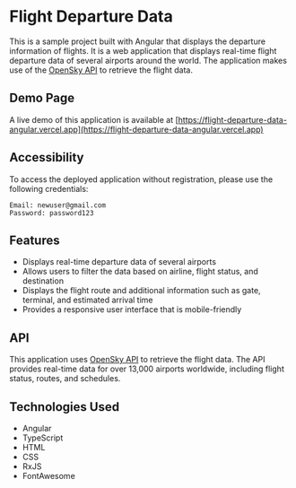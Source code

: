 # Flight Departure Data

This is a sample project built with Angular that displays the departure information of flights. It is a web application that displays real-time flight departure data of several airports around the world. The application makes use of the [OpenSky API](https://opensky-network.org/api/states/all) to retrieve the flight data.

## Demo Page

A live demo of this application is available at [https://flight-departure-data-angular.vercel.app](https://flight-departure-data-angular.vercel.app)

## Accessibility

To access the deployed application without registration, please use the following credentials:

```environment
Email: newuser@gmail.com
Password: password123
```

## Features

- Displays real-time departure data of several airports
- Allows users to filter the data based on airline, flight status, and destination
- Displays the flight route and additional information such as gate, terminal, and estimated arrival time
- Provides a responsive user interface that is mobile-friendly

## API

This application uses [OpenSky API](https://opensky-network.org/api/states/all) to retrieve the flight data. The API provides real-time data for over 13,000 airports worldwide, including flight status, routes, and schedules.

## Technologies Used

- Angular
- TypeScript
- HTML
- CSS
- RxJS
- FontAwesome
